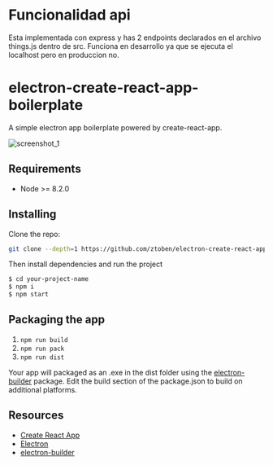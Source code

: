 # Funcionalidad api
Esta implementada con express y has 2 endpoints declarados en el archivo things.js dentro de src. Funciona en desarrollo ya que se ejecuta el localhost pero en produccion no.
# electron-create-react-app-boilerplate

A simple electron app boilerplate powered by create-react-app.

![screenshot_1](https://imgur.com/aJAGmfE.jpg)

## Requirements
 * Node >= 8.2.0

## Installing
Clone the repo:

```bash
git clone --depth=1 https://github.com/ztoben/electron-create-react-app-boilerplate.git your-project-name
```

Then install dependencies and run the project

```bash
$ cd your-project-name
$ npm i
$ npm start
```

## Packaging the app
1. `npm run build`
2. `npm run pack`
3. `npm run dist`

Your app will packaged as an .exe in the dist folder using the [electron-builder](https://github.com/electron-userland/electron-builder) package. Edit the build section of the package.json to build on additional platforms.

## Resources
* [Create React App](https://github.com/facebookincubator/create-react-app)
* [Electron](https://electronjs.org/docs/tutorial/quick-start)
* [electron-builder](https://github.com/electron-userland/electron-builder)
